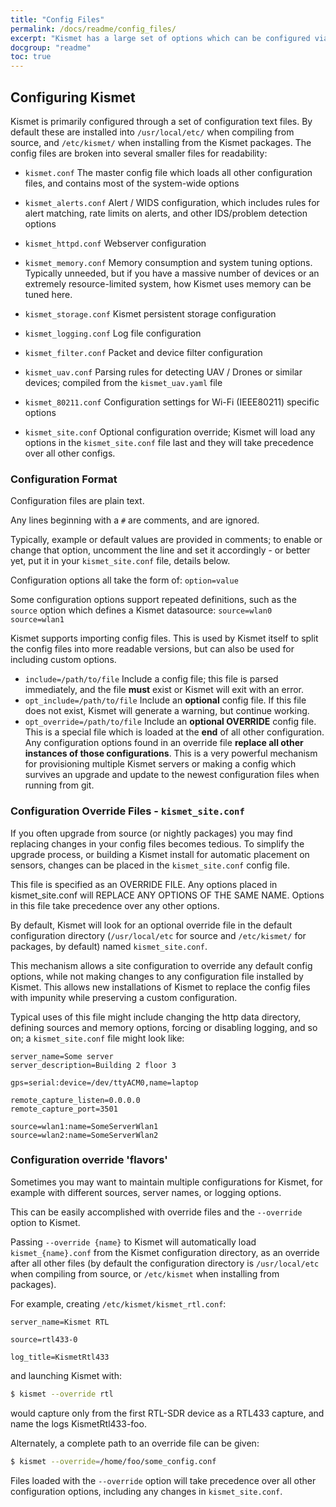 ```yaml
---
title: "Config Files"
permalink: /docs/readme/config_files/
excerpt: "Kismet has a large set of options which can be configured via configuration files - and sanely managed during upgrades with kismet_site.conf"
docgroup: "readme"
toc: true
---
```


## Configuring Kismet

Kismet is primarily configured through a set of configuration text files.  By default these are installed into `/usr/local/etc/` when compiling from source, and `/etc/kismet/` when installing from the Kismet packages. The config files are broken into several smaller files for readability:

* `kismet.conf`
   The master config file which loads all other configuration files, and contains most of the system-wide options

* `kismet_alerts.conf`
   Alert / WIDS configuration, which includes rules for alert matching, rate limits on alerts, and other IDS/problem detection options

* `kismet_httpd.conf`
   Webserver configuration

* `kismet_memory.conf`
   Memory consumption and system tuning options.  Typically unneeded, but if you have a massive number of devices or an extremely resource-limited system, how Kismet uses memory can be tuned here.

* `kismet_storage.conf`
   Kismet persistent storage configuration

* `kismet_logging.conf`
   Log file configuration

* `kismet_filter.conf`
   Packet and device filter configuration

* `kismet_uav.conf`
   Parsing rules for detecting UAV / Drones or similar devices; compiled from the `kismet_uav.yaml` file

* `kismet_80211.conf`
   Configuration settings for Wi-Fi (IEEE80211) specific options

* `kismet_site.conf`
   Optional configuration override; Kismet will load any options in the `kismet_site.conf` file last and they will take precedence over all other configs.

### Configuration Format

Configuration files are plain text.  

Any lines beginning with a `#` are comments, and are ignored.

Typically, example or default values are provided in comments; to enable or change that option, uncomment the line and set it accordingly - or better yet, put it in your `kismet_site.conf` file, details below.

Configuration options all take the form of:
   `option=value`

Some configuration options support repeated definitions, such as the 
`source` option which defines a Kismet datasource:
   `source=wlan0`
   `source=wlan1`

Kismet supports importing config files.  This is used by Kismet itself to
split the config files into more readable versions, but can also be used
for including custom options.

* `include=/path/to/file`
   Include a config file; this file is parsed immediately, and the file **must** exist or Kismet will exit with an error.
* `opt_include=/path/to/file`
   Include an **optional** config file.  If this file does not exist, Kismet will generate a warning, but continue working.
* `opt_override=/path/to/file`
   Include an **optional OVERRIDE** config file.  This is a special file which is loaded at the **end** of all other configuration.  Any configuration options found in an override file **replace all other instances of those configurations**.  This is a very powerful mechanism for provisioning multiple Kismet servers or making a config which survives an upgrade and update to the newest configuration files when running from git.

### Configuration Override Files - `kismet_site.conf`
If you often upgrade from source (or nightly packages) you may find replacing changes in your config files becomes tedious.  To simplify the upgrade process, or building a Kismet install for automatic placement on sensors, changes can be placed in the `kismet_site.conf` config file.

This file is specified as an OVERRIDE FILE.  Any options placed in kismet_site.conf will REPLACE ANY OPTIONS OF THE SAME NAME.  Options in this file take precedence over any other options.

By default, Kismet will look for an optional override file in the default
configuration directory (`/usr/local/etc` for source and `/etc/kismet/` for packages, by default) named `kismet_site.conf`.

This mechanism allows a site configuration to override any default config
options, while not making changes to any configuration file installed by
Kismet.  This allows new installations of Kismet to replace the config files with impunity while preserving a custom configuration.

Typical uses of this file might include changing the http data directory,
defining sources and memory options, forcing or disabling logging, and so on; a `kismet_site.conf` file might look like:
```
server_name=Some server
server_description=Building 2 floor 3

gps=serial:device=/dev/ttyACM0,name=laptop

remote_capture_listen=0.0.0.0
remote_capture_port=3501

source=wlan1:name=SomeServerWlan1
source=wlan2:name=SomeServerWlan2
```

### Configuration override 'flavors'

Sometimes you may want to maintain multiple configurations for Kismet, for example with different sources, server names, or logging options.

This can be easily accomplished with override files and the `--override` option to Kismet.

Passing `--override {name}` to Kismet will automatically load `kismet_{name}.conf` from the Kismet configuration directory, as an override after all other files (by default the configuration directory is `/usr/local/etc` when compiling from source, or `/etc/kismet` when installing from packages).

For example, creating `/etc/kismet/kismet_rtl.conf`:

```
server_name=Kismet RTL

source=rtl433-0

log_title=KismetRtl433
```

and launching Kismet with:

```bash
$ kismet --override rtl
```

would capture only from the first RTL-SDR device as a RTL433 capture, and name the logs KismetRtl433-foo.

Alternately, a complete path to an override file can be given:

```bash
$ kismet --override=/home/foo/some_config.conf
```

Files loaded with the `--override` option will take precedence over all other configuration options, including any changes in `kismet_site.conf`.


